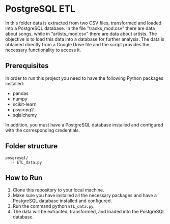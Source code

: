 #  PostgreSQL ETL
In this folder data is extracted from two CSV files, transformed and loaded into a PostgreSQL database. In the file "tracks_mod.csv" there are data about songs, while in "artists_mod.csv" there are data about artists. The objective is to load this data into a database for further analysis. The data is obtained directly from a Google Drive file and the script provides the necessary functionality to access it.

## Prerequisites
In order to run this project you need to have the following Python packages installed:
- pandas
- numpy
- scikit-learn
- psycopg2
- sqlalchemy

In addition, you must have a PostgreSQL database installed and configured with the corresponding credentials.

## Folder structure
```
posgresql/
  |- ETL_data.py

```
## How to Run
1. Clone this repository to your local machine.
1. Make sure you have installed all the necessary packages and have a PostgreSQL database installed and configured.
4. Run the command python `ETL_data.py`.
5. The data will be extracted, transformed, and loaded into the PostgreSQL database.
